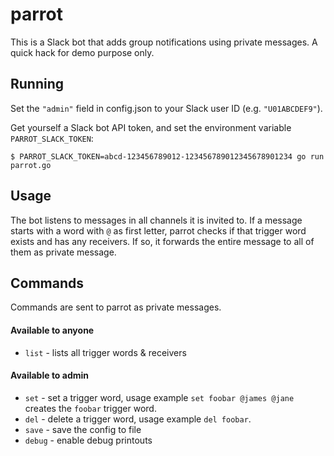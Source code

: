 # parrot
This is a Slack bot that adds group notifications using private messages. A quick hack for demo purpose only.

## Running
Set the `"admin"` field in config.json to your Slack user ID (e.g. `"U01ABCDEF9"`).

Get yourself a Slack bot API token, and set the environment variable `PARROT_SLACK_TOKEN`:
```
$ PARROT_SLACK_TOKEN=abcd-123456789012-123456789012345678901234 go run parrot.go
```
## Usage
The bot listens to messages in all channels it is invited to. If a message starts with a word with `@` as first letter, parrot checks if that trigger word exists and has any receivers. If so, it forwards the entire message to all of them as private message.

## Commands
Commands are sent to parrot as private messages.

#### Available to anyone
- `list` - lists all trigger words & receivers

#### Available to admin
- `set` - set a trigger word, usage example `set foobar @james @jane` creates the `foobar` trigger word.
- `del` - delete a trigger word, usage example `del foobar`.
- `save` - save the config to file
- `debug` - enable debug printouts
